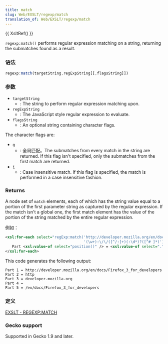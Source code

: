 ```yaml
---
title: match
slug: Web/EXSLT/regexp/match
translation_of: Web/EXSLT/regexp/match
---
```

{{ XsltRef() }}

`regexp:match()` performs regular expression matching on a string, returning the submatches found as a result.

### 语法

```js
regexp:match(targetString,regExpString[[,flagsString]])
```

### 参数

- `targetString`
  - : The string to perform regular expression matching upon.
- `regExpString`
  - : The JavaScript style regular expression to evaluate.
- `flagsString`
  - : An optional string containing character flags.

The character flags are:

- `g`
  - : 全局匹配。The submatches from every match in the string are returned. If this flag isn't specified, only the submatches from the first match are returned.
- `i`
  - : Case insensitive match. If this flag is specified, the match is performed in a case insensitive fashion.

### Returns

A node set of `match` elements, each of which has the string value equal to a portion of the first parameter string as captured by the regular expression. If the match isn't a global one, the first match element has the value of the portion of the string matched by the entire regular expression.

例如：

```xml
<xsl:for-each select="regExp:match('http://developer.mozilla.org/en/docs/Firefox_3_for_developers',
                                   '(\w+):\/\/([^/:]+)(:\d*)?([^# ]*)')">
   Part <xsl:value-of select="position()" /> = <xsl:value-of select="." />
</xsl:for-each>
```

This code generates the following output:

```plain
Part 1 = http://developer.mozilla.org/en/docs/Firefox_3_for_developers
Part 2 = http
Part 3 = developer.mozilla.org
Part 4 =
Part 5 = /en/docs/Firefox_3_for_developers
```

### 定义

[EXSLT - REGEXP:MATCH](http://www.exslt.org/regexp/functions/match/index.html)

### Gecko support

Supported in Gecko 1.9 and later.
